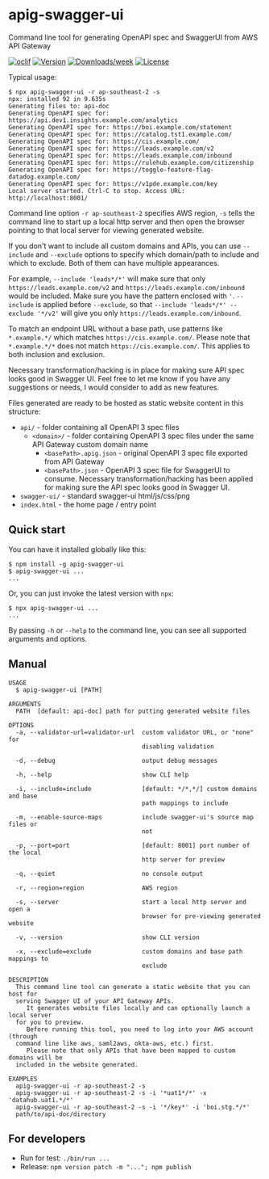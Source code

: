 apig-swagger-ui
===============

Command line tool for generating OpenAPI spec and SwaggerUI from AWS API Gateway

[![oclif](https://img.shields.io/badge/cli-oclif-brightgreen.svg)](https://oclif.io)
[![Version](https://img.shields.io/npm/v/apig-swagger-ui.svg)](https://npmjs.org/package/apig-swagger-ui)
[![Downloads/week](https://img.shields.io/npm/dw/apig-swagger-ui.svg)](https://npmjs.org/package/apig-swagger-ui)
[![License](https://img.shields.io/npm/l/apig-swagger-ui.svg)](https://github.com/james-hu/apig-swagger-ui/blob/master/package.json)

Typical usage:

```sh-session
$ npx apig-swagger-ui -r ap-southeast-2 -s
npx: installed 92 in 9.635s
Generating files to: api-doc
Generating OpenAPI spec for: https://api.dev1.insights.example.com/analytics
Generating OpenAPI spec for: https://boi.example.com/statement
Generating OpenAPI spec for: https://catalog.tst1.example.com/
Generating OpenAPI spec for: https://cis.example.com/
Generating OpenAPI spec for: https://leads.example.com/v2
Generating OpenAPI spec for: https://leads.example.com/inbound
Generating OpenAPI spec for: https://rulehub.example.com/citizenship
Generating OpenAPI spec for: https://toggle-feature-flag-datadog.example.com/
Generating OpenAPI spec for: https://v1pde.example.com/key
Local server started. Ctrl-C to stop. Access URL: http://localhost:8001/
```

Command line option `-r ap-southeast-2` specifies AWS region,
`-s` tells the command line to start up a local http server and then open the browser pointing to that local server for viewing generated website.

If you don't want to include all custom domains and APIs,
you can use `--include` and `--exclude` options to specify which domain/path to include and which to exclude.
Both of them can have multiple appearances.

For example, `--include 'leads*/*'` will make sure that only `https://leads.example.com/v2` and `https://leads.example.com/inbound` would be included.
Make sure you have the pattern enclosed with `'`.
`--include` is applied before `--exclude`, so that  `--include 'leads*/*' --exclude '*/v2'` will give you only `https://leads.example.com/inbound`.

To match an endpoint URL without a base path, use patterns like `*.example.*/` which matches `https://cis.example.com/`.
Please note that `*.example.*/*` does not match `https://cis.example.com/`.
This applies to both inclusion and exclusion.

Necessary transformation/hacking is in place for making sure API spec looks good in Swagger UI.
Feel free to let me know if you have any suggestions or needs, I would consider to add as new features.

Files generated are ready to be hosted as static website content in this structure:

* `api/` - folder containing all OpenAPI 3 spec files
  * `<domain>/` - folder containing OpenAPI 3 spec files under the same API Gateway custom domain name
    * `<basePath>.apig.json` - original OpenAPI 3 spec file exported from API Gateway
    * `<basePath>.json` - OpenAPI 3 spec file for SwaggerUI to consume. Necessary transformation/hacking has been applied for making sure the API spec looks good in Swagger UI.
* `swagger-ui/` - standard swagger-ui html/js/css/png 
* `index.html` - the home page / entry point

## Quick start

You can have it installed globally like this:

```sh-session
$ npm install -g apig-swagger-ui
$ apig-swagger-ui ...
...
```

Or, you can just invoke the latest version with `npx`:

```sh-session
$ npx apig-swagger-ui ...
...
```

By passing `-h` or `--help` to the command line, you can see all supported arguments and options.

## Manual

<!-- help start -->
```
USAGE
  $ apig-swagger-ui [PATH]

ARGUMENTS
  PATH  [default: api-doc] path for putting generated website files

OPTIONS
  -a, --validator-url=validator-url  custom validator URL, or "none" for
                                     disabling validation

  -d, --debug                        output debug messages

  -h, --help                         show CLI help

  -i, --include=include              [default: */*,*/] custom domains and base
                                     path mappings to include

  -m, --enable-source-maps           include swagger-ui's source map files or
                                     not

  -p, --port=port                    [default: 8001] port number of the local
                                     http server for preview

  -q, --quiet                        no console output

  -r, --region=region                AWS region

  -s, --server                       start a local http server and open a
                                     browser for pre-viewing generated website

  -v, --version                      show CLI version

  -x, --exclude=exclude              custom domains and base path mappings to
                                     exclude

DESCRIPTION
  This command line tool can generate a static website that you can host for 
  serving Swagger UI of your API Gateway APIs.
     It generates website files locally and can optionally launch a local server 
  for you to preview.
     Before running this tool, you need to log into your AWS account (through 
  command line like aws, saml2aws, okta-aws, etc.) first.
     Please note that only APIs that have been mapped to custom domains will be 
  included in the website generated.

EXAMPLES
  apig-swagger-ui -r ap-southeast-2 -s
  apig-swagger-ui -r ap-southeast-2 -s -i '*uat1*/*' -x 'datahub.uat1.*/*'
  apig-swagger-ui -r ap-southeast-2 -s -i '*/key*' -i 'boi.stg.*/*' 
  path/to/api-doc/directory
```

<!-- help end -->

## For developers

* Run for test: `./bin/run ...`
* Release: `npm version patch -m "..."; npm publish`